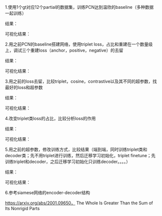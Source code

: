 1.使用1个gt对应12个partial的数据集，训练PCN达到温欣的baseline（多种数据一起训练）

结果：



可视化结果：



2.用之前PCN的baseline搭建网络，使用triplet loss，占比和重建在一个数量级上，调试三个重建loss（anchor，positive，negative）的去留

结果：



可视化结果：



3.用之前的loss去留，比较triplet，cosine，contrastive以及其不同的超参数，找最好的loss和超参数

结果：



可视化结果：



4.改变triplet类loss的占比，比较分析loss的作用

结果：



可视化结果：

5.用之前的超参数，修改训练方式，比较结果（端到端，同时训练triplet类和decoder类；先不用triplet进行训练，然后迁移学习初始化，triplet finetune；先训练triplet和decoder，之后迁移学习初始化只训练decoder。。。。）

结果：



可视化结果：



6.参考siamese网络的encoder-decoder结构

 https://arxiv.org/abs/2001.09650， The Whole Is Greater Than the Sum of Its Nonrigid Parts